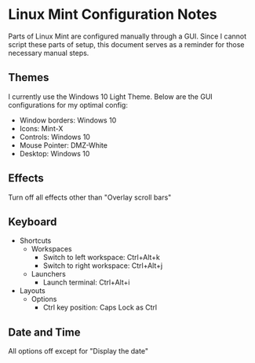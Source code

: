 # Linux Mint Configuration Notes

Parts of Linux Mint are configured manually through a GUI.
Since I cannot script these parts of setup, this document serves as a reminder for those necessary manual steps.

## Themes

I currently use the Windows 10 Light Theme.
Below are the GUI configurations for my optimal config:

* Window borders: Windows 10
* Icons: Mint-X
* Controls: Windows 10
* Mouse Pointer: DMZ-White
* Desktop: Windows 10

## Effects

Turn off all effects other than "Overlay scroll bars"

## Keyboard

* Shortcuts
  * Workspaces
    * Switch to left workspace: Ctrl+Alt+k
    * Switch to right workspace: Ctrl+Alt+j
  * Launchers
    * Launch terminal: Ctrl+Alt+i
* Layouts
  * Options
    * Ctrl key position: Caps Lock as Ctrl

## Date and Time

All options off except for "Display the date"
